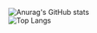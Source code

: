 ![Anurag's GitHub stats](https://github-readme-stats.vercel.app/api?username=ZoltanMG&show_icons=true&theme=onedark)
<br />
![Top Langs](https://github-readme-stats.vercel.app/api/top-langs/?username=ZoltanMG&layout=donut-vertical)
